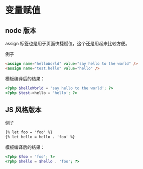 # 变量赋值

## node 版本

assign 标签也是用于页面快捷赋值，这个还是用起来比较方便。

例子

``` html
<assign name="helloWorld" value="say hello to the world" />
<assign name="test.hello" value="hello" />
```

模板编译后的结果：

``` php
<?php $helloWorld = 'say hello to the world'; ?>
<?php $test->hello = 'hello'; ?>
```

## JS 风格版本

例子

``` html
{% let foo = 'foo' %}
{% let hello = hello . 'foo' %}
```

模板编译后的结果：

``` php
<?php $foo = 'foo'; ?>
<?php $hello = $hello . 'foo'; ?>
```
